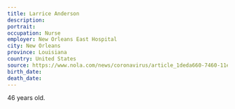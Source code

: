 ```yaml
---
title: Larrice Anderson
description: 
portrait: 
occupation: Nurse
employer: New Orleans East Hospital
city: New Orleans
province: Louisiana
country: United States
source: https://www.nola.com/news/coronavirus/article_1deda660-7460-11ea-a260-7f9979779d87.html
birth_date: 
death_date: 
---
```


46 years old.